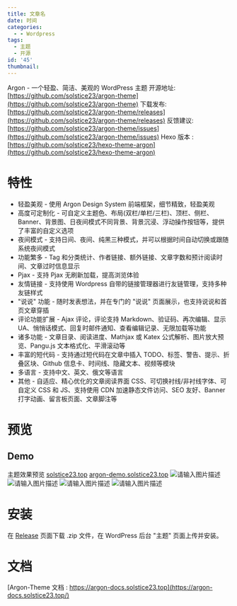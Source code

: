 ```yaml
---
title: 文章名
date: 时间
categories:
  - - Wordpress
tags:
  - 主题
  - 开源
id: '45'
thumbnail:
---
```



Argon - 一个轻盈、简洁、美观的 WordPress 主题 开源地址: [https://github.com/solstice23/argon-theme](https://github.com/solstice23/argon-theme) 下载发布: [https://github.com/solstice23/argon-theme/releases](https://github.com/solstice23/argon-theme/releases) 反馈建议: [https://github.com/solstice23/argon-theme/issues](https://github.com/solstice23/argon-theme/issues) Hexo 版本 : [https://github.com/solstice23/hexo-theme-argon](https://github.com/solstice23/hexo-theme-argon)

# 特性

*   轻盈美观 - 使用 Argon Design System 前端框架，细节精致，轻盈美观
*   高度可定制化 - 可自定义主题色、布局(双栏/单栏/三栏)、顶栏、侧栏、Banner、背景图、日夜间模式不同背景、背景沉浸、浮动操作按钮等，提供了丰富的自定义选项
*   夜间模式 - 支持日间、夜间、纯黑三种模式，并可以根据时间自动切换或跟随系统夜间模式
*   功能繁多 - Tag 和分类统计、作者链接、额外链接、文章字数和预计阅读时间、文章过时信息显示
*   Pjax - 支持 Pjax 无刷新加载，提高浏览体验
*   友情链接 - 支持使用 Wordpress 自带的链接管理器进行友链管理，支持多种友链样式
*   "说说" 功能 - 随时发表想法，并在专门的 "说说" 页面展示，也支持说说和首页文章穿插
*   评论功能扩展 - Ajax 评论，评论支持 Markdown、验证码、再次编辑、显示 UA、悄悄话模式、回复时邮件通知、查看编辑记录、无限加载等功能
*   诸多功能 - 文章目录、阅读进度、Mathjax 或 Katex 公式解析、图片放大预览、Pangu.js 文本格式化、平滑滚动等
*   丰富的短代码 - 支持通过短代码在文章中插入 TODO、标签、警告、提示、折叠区块、Github 信息卡、时间线、隐藏文本、视频等模块
*   多语言 - 支持中文、英文、俄文等语言
*   其他 - 自适应、精心优化的文章阅读界面 CSS、可切换衬线/非衬线字体、可自定义 CSS 和 JS、支持使用 CDN 加速静态文件访问、SEO 友好、Banner 打字动画、留言板页面、文章脚注等

# 预览

## Demo

主题效果预览 [solstice23.top](https://solstice23.top/) [argon-demo.solstice23.top](http://argon-demo.solstice23.top/) ![请输入图片描述](https://cdn.uzz5.com/imgs/2021/02/28/YUL8wZwH.webp "请输入图片描述") ![请输入图片描述](https://cdn.uzz5.com/imgs/2021/02/28/3oaAaji9.webp "请输入图片描述") ![请输入图片描述](https://cdn.uzz5.com/imgs/2021/02/28/apcPFxeN.webp "请输入图片描述") ![请输入图片描述](https://cdn.uzz5.com/imgs/2021/02/28/xNBMj3m3.webp "请输入图片描述")

# 安装

在 [Release](https://github.com/solstice23/argon-theme/releases) 页面下载 .zip 文件，在 WordPress 后台 "主题" 页面上传并安装。

# 文档

[Argon-Theme 文档 : https://argon-docs.solstice23.top](https://argon-docs.solstice23.top/)